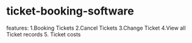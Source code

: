 # ticket-booking-software
features:
1.Booking Tickets
2.Cancel Tickets
3.Change Ticket
4.View all Ticket records
5. Ticket costs
